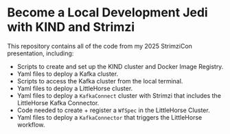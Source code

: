 # Become a Local Development Jedi with KIND and Strimzi

This repository contains all of the code from my 2025 StrimziCon presentation, including:

* Scripts to create and set up the KIND cluster and Docker Image Registry.
* Yaml files to deploy a Kafka cluster.
* Scripts to access the Kafka cluster from the local terminal.
* Yaml files to deploy a LittleHorse cluster.
* Yaml files to deploy a `KafkaConnect` cluster with Strimzi that includes the LittleHorse Kafka Connector.
* Code needed to create + register a `WfSpec` in the LittleHorse Cluster.
* Yaml files to deploy a `KafkaConnector` that triggers the LittleHorse workflow.
